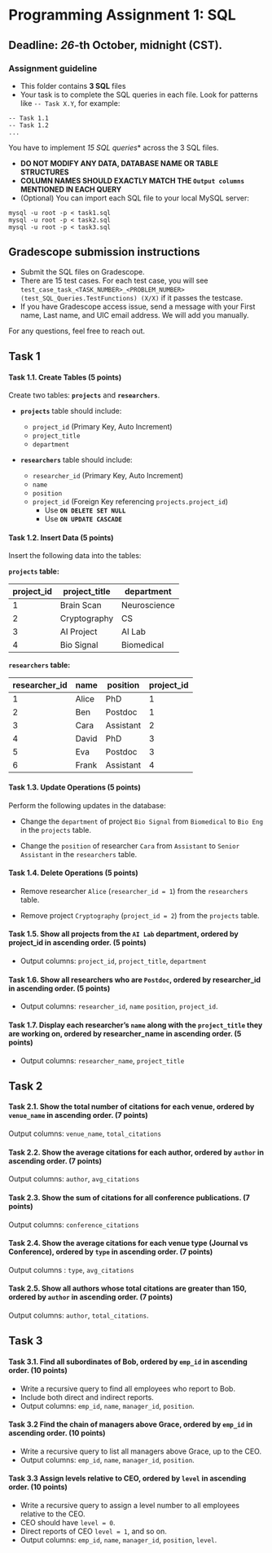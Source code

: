# Programming Assignment 1: SQL

## Deadline: *26*-th October, midnight (CST).

### Assignment guideline
- This folder contains **3 SQL** files
- Your task is to complete the SQL queries in each file. Look for patterns like `-- Task X.Y`, for example:
```shell
-- Task 1.1
-- Task 1.2
...
```
You have to implement *15 SQL queries** across the 3 SQL files. 
- **DO NOT MODIFY ANY DATA, DATABASE NAME OR TABLE STRUCTURES**
- **COLUMN NAMES SHOULD EXACTLY MATCH THE `Output columns` MENTIONED IN EACH QUERY**
- (Optional) You can import each SQL file to your local MySQL server:
```shell
mysql -u root -p < task1.sql
mysql -u root -p < task2.sql
mysql -u root -p < task3.sql
```

## Gradescope submission instructions
- Submit the SQL files on Gradescope.
- There are 15 test cases. For each test case, you will see `test_case_task_<TASK_NUMBER>_<PROBLEM_NUMBER> (test_SQL_Queries.TestFunctions) (X/X)` if it passes the testcase.   
- If you have Gradescope access issue, send a message with your First name, Last name, and UIC email address. We will add you manually.

For any questions, feel free to reach out.

## Task 1

#### Task 1.1. Create Tables (5 points)
Create two tables: **`projects`** and **`researchers`**.

- **`projects`** table should include:
  - `project_id` (Primary Key, Auto Increment)
  - `project_title`
  - `department`

- **`researchers`** table should include:
  - `researcher_id` (Primary Key, Auto Increment)
  - `name`
  - `position`
  - `project_id` (Foreign Key referencing `projects.project_id`)
    - Use **`ON DELETE SET NULL`**
    - Use **`ON UPDATE CASCADE`**


#### Task 1.2. Insert Data (5 points)
Insert the following data into the tables:

**`projects` table:**

| project_id | project_title  | department   |
|------------|----------------|-------------|
| 1          | Brain Scan     | Neuroscience|
| 2          | Cryptography   | CS          |
| 3          | AI Project     | AI Lab      |
| 4          | Bio Signal     | Biomedical  |

**`researchers` table:**

| researcher_id | name  | position   | project_id |
|---------------|-------|-----------|------------|
| 1             | Alice | PhD       | 1          |
| 2             | Ben   | Postdoc   | 1          |
| 3             | Cara  | Assistant | 2          |
| 4             | David | PhD       | 3          |
| 5             | Eva   | Postdoc   | 3          |
| 6             | Frank | Assistant | 4          |


#### Task 1.3. Update Operations (5 points)

Perform the following updates in the database:

- Change the `department` of project `Bio Signal` from `Biomedical` to `Bio Eng` in the `projects` table.
   
- Change the `position` of researcher `Cara` from `Assistant` to `Senior Assistant` in the `researchers` table.


#### Task 1.4. Delete Operations (5 points)
- Remove researcher `Alice` (`researcher_id = 1`) from the `researchers` table.

- Remove project `Cryptography` (`project_id = 2`) from the `projects` table.

#### Task 1.5. Show all projects from the `AI Lab` department, ordered by project_id in ascending order. (5 points)

- Output columns: `project_id`, `project_title`, `department` 

#### Task 1.6. Show all researchers who are `Postdoc`, ordered by researcher_id in ascending order. (5 points)

- Output columns: `researcher_id`, `name` `position`, `project_id`.

#### Task 1.7. Display each researcher’s `name` along with the `project_title` they are working on, ordered by researcher_name in ascending order. (5 points)

- Output columns: `researcher_name`, `project_title`

## Task 2


#### Task 2.1. Show the total number of citations for each venue, ordered by `venue_name` in ascending order. (7 points)

Output columns: `venue_name`, `total_citations`


#### Task 2.2. Show the average citations for each author, ordered by `author` in ascending order. (7 points)

Output columns: `author`, `avg_citations`


#### Task 2.3. Show the sum of citations for all conference publications. (7 points)
Output columns: `conference_citations`

#### Task 2.4. Show the average citations for each venue type (Journal vs Conference), ordered by `type` in ascending order. (7 points)
Output columns : `type`, `avg_citations`


#### Task 2.5. Show all authors whose total citations are greater than 150, ordered by `author` in ascending order. (7 points)
Output columns: `author`, `total_citations`.


## Task 3

#### Task 3.1. Find all subordinates of Bob, ordered by `emp_id` in ascending order. (10 points)

- Write a recursive query to find all employees who report to Bob.
- Include both direct and indirect reports.
- Output columns: `emp_id`, `name`, `manager_id`, `position`.


#### Task 3.2 Find the chain of managers above Grace, ordered by `emp_id` in ascending order. (10 points)
- Write a recursive query to list all managers above Grace, up to the CEO.
- Output columns: `emp_id`, `name`, `manager_id`, `position`.

#### Task 3.3 Assign levels relative to CEO, ordered by `level` in ascending order. (10 points)
- Write a recursive query to assign a level number to all employees relative to the CEO.
- CEO should have `level = 0`.
- Direct reports of CEO `level = 1`, and so on.
- Output columns: `emp_id`, `name`, `manager_id`, `position`, `level`.



